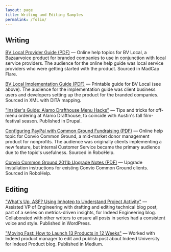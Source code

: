 ```yaml
---
layout: page
title: Writing and Editing Samples
permalink: /folio/
---
```


<h2>Writing</h2>

<p><a href="BVLocal_Provider.pdf" target="_blank">BV Local Provider Guide (PDF)</a> &#8212; Online help topics for BV Local, a Bazaarvoice product for branded companies to use in conjunction with local service providers. The audience for the online help guide was local service providers who were getting started with the product. Sourced in MadCap Flare.</p>

<p><a href="BVLocal_Implement.pdf" target="_blank">BV Local Implementation Guide (PDF)</a> &#8212; Printable guide for BV Local (see above). The audience for the implementation guide was client business users and developers setting up the product for the branded companies. Sourced in XML with DITA mapping.</p>

<p><a href="https://www.slackerwood.com/node/4385" target="_blank">"Insider's Guide: Alamo Drafthouse Menu Hacks"</a> &#8212;  Tips and tricks for off-menu ordering at Alamo Drafthouse, to coincide with Austin's fall film-festival season. Published in Drupal.</p>

<p><a href="Convio_Config_CGF.pdf" target="_blank">Configuring PayPal with Common Ground Fundraising (PDF)</a> &#8212; Online help topic for Convio Common Ground, a mid-market donor management product for nonprofits. The audience was originally clients implementing a new feature, but internal Customer Service became the primary audience due to the topic's usefulness. Sourced in RoboHelp.</p> 

<p><a href="Convio_Upgrade_2011b.pdf" target="_blank">Convio Common Ground 2011b Upgrade Notes (PDF)</a> &#8212; Upgrade installation instructions for existing Convio Common Ground clients. Sourced in RoboHelp.</p>


<h2>Editing</h2>

<p><a href="https://engineering.indeedblog.com/blog/2018/10/whats-up-asf-using-imhotep-to-understand-project-activity/" target="_blank">"What's Up, ASF? Using Imhotep to Understand Project Activity"</a> &#8212; Assisted VP of Engineering with drafting and editing technical blog post, part of a series on metrics-driven insights, for Indeed Engineering blog. Collaborated with other writers to ensure all posts in series had a consistent voice and style. Published in WordPress.</p> 

<p><a href="https://medium.com/indeed-engineering/moving-fast-how-to-launch-13-products-in-12-weeks-1e906a3b79d" target="_blank">"Moving Fast: How to Launch 13 Products in 12 Weeks"</a> &#8212; Worked with Indeed product manager to edit and publish post about Indeed University for Indeed Product blog. Published in Medium.</p>


